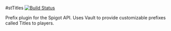 #stTitles
[![Build Status](https://ts-mc.net/jenkins/buildStatus/icon?job=sttitles)](https://ts-mc.net/jenkins/job/sttitles)

Prefix plugin for the Spigot API. Uses Vault to provide customizable prefixes called Titles to players.
